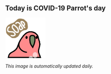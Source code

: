 ## Today is COVID-19 Parrot's day

![An animated GIF of a parrot, probably multi-colored](https://raw.githubusercontent.com/jmhobbs/cultofthepartyparrot.com/master/parrots/hd/covid19parrot.gif)

*This image is automatically updated daily.*
